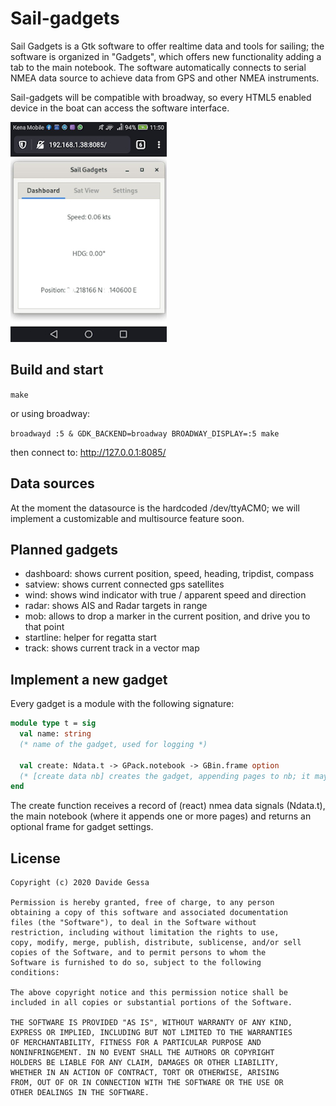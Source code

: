 # Sail-gadgets
Sail Gadgets is a Gtk software to offer realtime data and tools for sailing; the software
is organized in "Gadgets", which offers new functionality adding a tab to the main notebook.
The software automatically connects to serial NMEA data source to achieve data from GPS and
other NMEA instruments.

Sail-gadgets will be compatible with broadway, so every HTML5 enabled device in the boat
can access the software interface.

![Broadway](https://raw.githubusercontent.com/dakk/sail-gadgets/master/media/broadway.jpg)

## Build and start

```make```

or using broadway:

```broadwayd :5 & GDK_BACKEND=broadway BROADWAY_DISPLAY=:5 make```

then connect to: http://127.0.0.1:8085/


## Data sources
At the moment the datasource is the hardcoded /dev/ttyACM0; we will implement a customizable and
multisource feature soon.


## Planned gadgets

- dashboard: shows current position, speed, heading, tripdist, compass
- satview: shows current connected gps satellites
- wind: shows wind indicator with true / apparent speed and direction
- radar: shows AIS and Radar targets in range
- mob: allows to drop a marker in the current position, and drive you to that point
- startline: helper for regatta start
- track: shows current track in a vector map


## Implement a new gadget

Every gadget is a module with the following signature:

```ocaml
module type t = sig 
  val name: string
  (* name of the gadget, used for logging *)

  val create: Ndata.t -> GPack.notebook -> GBin.frame option
  (* [create data nb] creates the gadget, appending pages to nb; it maybe returns a settings frame *)
end
```

The create function receives a record of (react) nmea data signals (Ndata.t), the main notebook (where it
appends one or more pages) and returns an optional frame for gadget settings.


## License

```
Copyright (c) 2020 Davide Gessa

Permission is hereby granted, free of charge, to any person
obtaining a copy of this software and associated documentation
files (the "Software"), to deal in the Software without
restriction, including without limitation the rights to use,
copy, modify, merge, publish, distribute, sublicense, and/or sell
copies of the Software, and to permit persons to whom the
Software is furnished to do so, subject to the following
conditions:

The above copyright notice and this permission notice shall be
included in all copies or substantial portions of the Software.

THE SOFTWARE IS PROVIDED "AS IS", WITHOUT WARRANTY OF ANY KIND,
EXPRESS OR IMPLIED, INCLUDING BUT NOT LIMITED TO THE WARRANTIES
OF MERCHANTABILITY, FITNESS FOR A PARTICULAR PURPOSE AND
NONINFRINGEMENT. IN NO EVENT SHALL THE AUTHORS OR COPYRIGHT
HOLDERS BE LIABLE FOR ANY CLAIM, DAMAGES OR OTHER LIABILITY,
WHETHER IN AN ACTION OF CONTRACT, TORT OR OTHERWISE, ARISING
FROM, OUT OF OR IN CONNECTION WITH THE SOFTWARE OR THE USE OR
OTHER DEALINGS IN THE SOFTWARE.
```